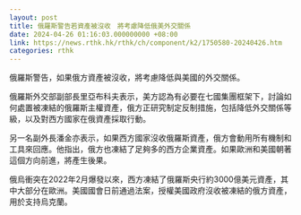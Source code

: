 ```yaml
---
layout: post
title: 俄羅斯警告若資產被沒收　將考慮降低俄美外交關係
date: 2024-04-26 01:16:03.000000000 +08:00
link: https://news.rthk.hk/rthk/ch/component/k2/1750580-20240426.htm
categories: rthk
---
```


俄羅斯警告，如果俄方資產被沒收，將考慮降低與美國的外交關係。

俄羅斯外交部副部長里亞布科夫表示，美方認為有必要在七國集團框架下，討論如何處置被凍結的俄羅斯主權資產，俄方正研究制定反制措施，包括降低外交關係等級，以及對西方國家在俄資產採取行動。

另一名副外長潘金亦表示，如果西方國家沒收俄羅斯資產，俄方會動用所有機制和工具來回應。他指出，俄方也凍結了足夠多的西方企業資產。如果歐洲和美國朝著這個方向前進，將產生後果。

俄烏衝突在2022年2月爆發以來，西方凍結了俄羅斯央行約3000億美元資產，其中大部分在歐洲。美國國會日前通過法案，授權美國政府沒收被凍結的俄方資產，用於支持烏克蘭。
